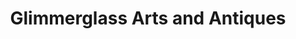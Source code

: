 ---
title: "Glimmerglass Arts and Antiques"
url: /cooperstown/glimmerglass-arts-and-antiques/
shop: Antiquitäten
---
